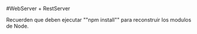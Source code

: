 #WebServer + RestServer

Recuerden que deben ejecutar ""npm install"" para reconstruir los modulos de Node.